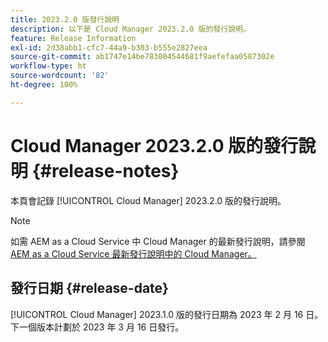 ```yaml
---
title: 2023.2.0 版發行說明
description: 以下是 Cloud Manager 2023.2.0 版的發行說明。
feature: Release Information
exl-id: 2d38abb1-cfc7-44a9-b303-b555e2827eea
source-git-commit: ab1747e14be783004544681f9aefefaa0587302e
workflow-type: ht
source-wordcount: '82'
ht-degree: 100%

---
```



# Cloud Manager 2023.2.0 版的發行說明 {#release-notes}

本頁會記錄 [!UICONTROL Cloud Manager] 2023.2.0 版的發行說明。

>[!NOTE]
>
>如需 AEM as a Cloud Service 中 Cloud Manager 的最新發行說明，請參閱 [AEM as a Cloud Service 最新發行說明中的 Cloud Manager。](https://experienceleague.adobe.com/docs/experience-manager-cloud-service/content/implementing/using-cloud-manager/release-notes-cloud-manager/release-notes-cm-current.html)

## 發行日期 {#release-date}

[!UICONTROL Cloud Manager] 2023.1.0 版的發行日期為 2023 年 2 月 16 日。下一個版本計劃於 2023 年 3 月 16 日發行。
